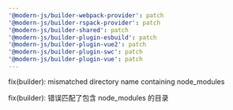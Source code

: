 ```yaml
---
'@modern-js/builder-webpack-provider': patch
'@modern-js/builder-rspack-provider': patch
'@modern-js/builder-shared': patch
'@modern-js/builder-plugin-esbuild': patch
'@modern-js/builder-plugin-vue2': patch
'@modern-js/builder-plugin-swc': patch
'@modern-js/builder-plugin-vue': patch
---
```


fix(builder): mismatched directory name containing node_modules

fix(builder): 错误匹配了包含 node_modules 的目录
